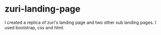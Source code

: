 # zuri-landing-page

I created a replica of zuri's landing page and two other sub landing pages. 
I used bootstrap, css and html.
